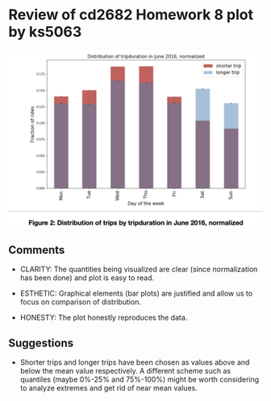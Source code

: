 # Review of cd2682 Homework 8 plot by ks5063

![Plot of cd2682](myplot_cd2682.png)

## Comments

* CLARITY: The quantities being visualized are clear (since normalization has been done) and plot is easy to read.

* ESTHETIC: Graphical elements (bar plots) are justified and allow us to focus on comparison of distribution. 

* HONESTY: The plot honestly reproduces the data.

## Suggestions

* Shorter trips and longer trips have been chosen as values above and below the mean value respectively. A different scheme such as quantiles (maybe 0%-25% and 75%-100%) might be worth considering to analyze extremes and get rid of near mean values. 
